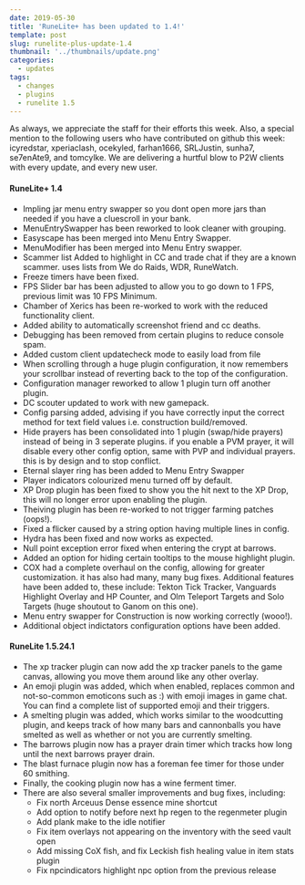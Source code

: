 ```yaml
---
date: 2019-05-30
title: 'RuneLite+ has been updated to 1.4!'
template: post
slug: runelite-plus-update-1.4
thumbnail: '../thumbnails/update.png'
categories:
  - updates
tags:
  - changes
  - plugins
  - runelite 1.5
---
```


As always, we appreciate the staff for their efforts this week. Also, a special mention to the following users who have contributed on github this week: icyredstar, xperiaclash, ocekyled, farhan1666,
SRLJustin, sunha7, se7enAte9, and tomcylke. We are delivering a hurtful blow to P2W clients with every update, and every new user.


#### RuneLite+ 1.4

- Impling jar menu entry swapper so you dont open more jars than needed if you have a cluescroll in your bank.
- MenuEntrySwapper has been reworked to look cleaner with grouping.
- Easyscape has been merged into Menu Entry Swapper.
- MenuModifier has been merged into Menu Entry swapper.
- Scammer list Added to highlight in CC and trade chat if they are a known scammer. uses lists from We do Raids, WDR, RuneWatch.
- Freeze timers have been fixed.
- FPS Slider bar has been adjusted to allow you to go down to 1 FPS, previous limit was 10 FPS Minimum.
- Chamber of Xerics has been re-worked to work with the reduced functionality client.
- Added ability to automatically screenshot friend and cc deaths.
- Debugging has been removed from certain plugins to reduce console spam.
- Added custom client updatecheck mode to easily load from file
- When scrolling through a huge plugin configuration, it now remembers your scrollbar instead of reverting back to the top of the configuration.
- Configuration manager reworked to allow 1 plugin turn off another plugin.
- DC scouter updated to work with new gamepack.
- Config parsing added, advising if you have correctly input the correct method for text field values i.e. construction build/removed.
- Hide prayers has been consolidated into 1 plugin (swap/hide prayers) instead of being in 3 seperate plugins. if you enable a PVM prayer, it will disable every other config option, same with PVP and individual prayers. this is by design and to stop conflict.
- Eternal slayer ring has been added to Menu Entry Swapper
- Player indicators colourized menu turned off by default.
- XP Drop plugin has been fixed to show you the hit next to the XP Drop, this will no longer error upon enabling the plugin.
- Theiving plugin has been re-worked to not trigger farming patches (oops!).
- Fixed a flicker caused by a string option having multiple lines in config.
- Hydra has been fixed and now works as expected.
- Null point exception error fixed when entering the crypt at barrows.
- Added an option for hiding certain tooltips to the mouse highlight plugin.
- COX had a complete overhaul on the config, allowing for greater customization. it has also had many, many bug fixes. Additional features have been added to, these include: Tekton Tick Tracker, Vanguards Highlight Overlay and HP Counter, and Olm Teleport Targets and Solo Targets (huge shoutout to Ganom on this one).
- Menu entry swapper for Construction is now working correctly (wooo!).
- Additional object indictators configuration options have been added.

#### RuneLite 1.5.24.1

- The xp tracker plugin can now add the xp tracker panels to the game canvas, allowing you move them around like any other overlay.
- An emoji plugin was added, which when enabled, replaces common and not-so-common emoticons such as :) with emoji images in game chat. You can find a complete list of supported emoji and their triggers.
- A smelting plugin was added, which works similar to the woodcutting plugin, and keeps track of how many bars and cannonballs you have smelted as well as whether or not you are currently smelting.
- The barrows plugin now has a prayer drain timer which tracks how long until the next barrows prayer drain.
- The blast furnace plugin now has a foreman fee timer for those under 60 smithing.
- Finally, the cooking plugin now has a wine ferment timer.
- There are also several smaller improvements and bug fixes, including:
    * Fix north Arceuus Dense essence mine shortcut
    * Add option to notify before next hp regen to the regenmeter plugin
    * Add plank make to the idle notifier
    * Fix item overlays not appearing on the inventory with the seed vault open
    * Add missing CoX fish, and fix Leckish fish healing value in item stats plugin
    * Fix npcindicators highlight npc option from the previous release

